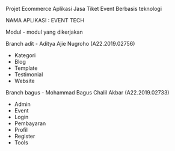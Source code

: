 Projet Ecommerce Aplikasi Jasa Tiket Event Berbasis teknologi

NAMA APLIKASI : EVENT TECH

Modul - modul yang dikerjakan

Branch adit - Aditya Ajie Nugroho (A22.2019.02756)
- Kategori
- Blog
- Template
- Testimonial
- Website

Branch bagus - Mohammad Bagus Chalil Akbar (A22.2019.02733)
- Admin
- Event
- Login
- Pembayaran
- Profil
- Register
- Tools
